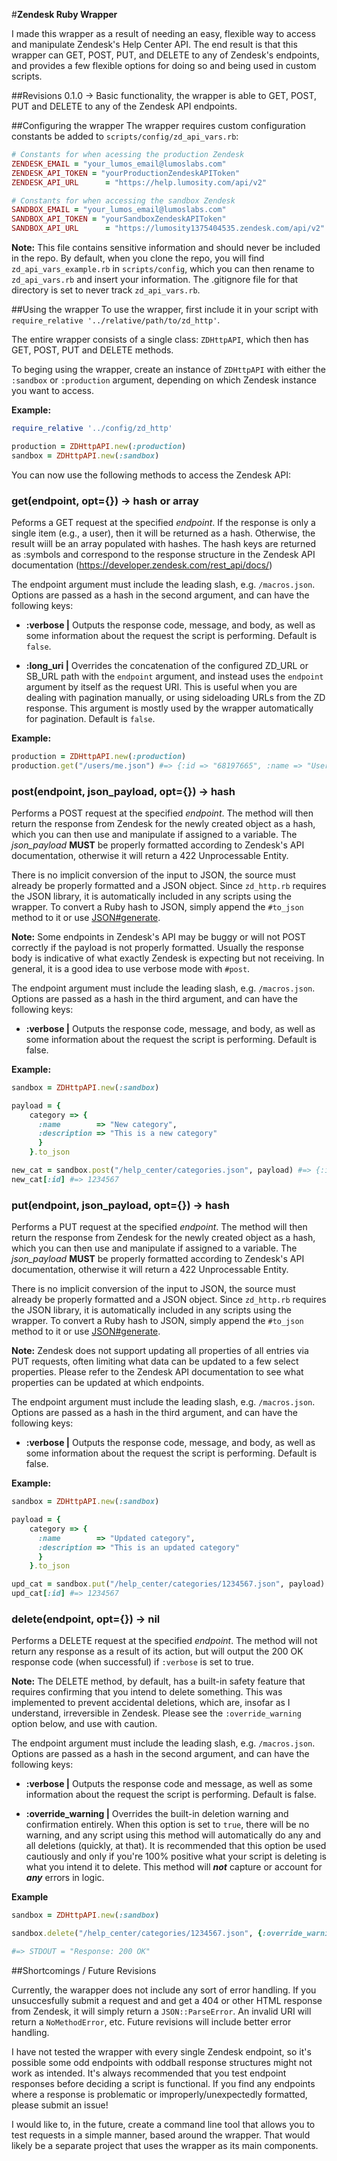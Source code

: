 #**Zendesk Ruby Wrapper**

I made this wrapper as a result of needing an easy, flexible way to access and manipulate Zendesk's Help Center API. The end result is that this wrapper can GET, POST, PUT, and DELETE to any of Zendesk's endpoints, and provides a few flexible options for doing so and being used in custom scripts.

##Revisions
0.1.0 -> Basic functionality, the wrapper is able to GET, POST, PUT and DELETE to any of the Zendesk API endpoints.

##Configuring the wrapper
The wrapper requires custom configuration constants be added to `scripts/config/zd_api_vars.rb`:

```ruby
# Constants for when acessing the production Zendesk
ZENDESK_EMAIL = "your_lumos_email@lumoslabs.com"
ZENDESK_API_TOKEN = "yourProductionZendeskAPIToken"
ZENDESK_API_URL 	 = "https://help.lumosity.com/api/v2"

# Constants for when accessing the sandbox Zendesk
SANDBOX_EMAIL = "your_lumos_email@lumoslabs.com"
SANDBOX_API_TOKEN = "yourSandboxZendeskAPIToken"
SANDBOX_API_URL 	 = "https://lumosity1375404535.zendesk.com/api/v2"
```

**Note:** This file contains sensitive information and should never be included in the repo. By default, when you clone the repo, you will find `zd_api_vars_example.rb` in `scripts/config`, which you can then rename to `zd_api_vars.rb` and insert your information. The .gitignore file for that directory is set to never track `zd_api_vars.rb`.

##Using the wrapper
To use the wrapper, first include it in your script with
`require_relative '../relative/path/to/zd_http'`.

The entire wrapper consists of a single class: `ZDHttpAPI`, which then has GET, POST, PUT and DELETE methods.

To beging using the wrapper, create an instance of `ZDHttpAPI` with either the `:sandbox` or `:production` argument, depending on which Zendesk instance you want to access.

**Example:**
```ruby
require_relative '../config/zd_http'

production = ZDHttpAPI.new(:production)
sandbox = ZDHttpAPI.new(:sandbox)
```

You can now use the following methods to access the Zendesk API:

### get(endpoint, opt={}) → hash or array
Peforms a GET request at the specified *endpoint*. If the response is only a single item (e.g., a user), then it will be returned as a hash. Otherwise, the result wiill be an array populated with hashes. The hash keys are returned as :symbols and correspond to the response structure in the Zendesk API documentation (https://developer.zendesk.com/rest_api/docs/)

The endpoint argument must include the leading slash, e.g. `/macros.json`. Options are passed as a hash in the second argument, and can have the following keys:

* **:verbose |** Outputs the response code, message, and body, as well as some information about the request the script is performing. Default is `false`.


* **:long_uri |** Overrides the concatenation of the configured ZD_URL or SB_URL path with the `endpoint` argument, and instead uses the `endpoint` argument by itself as the request URI. This is useful when you are dealing with pagination manually, or using sideloading URLs from the ZD response. This argument is mostly used by the wrapper automatically for pagination. Default is `false`.

**Example:**
```ruby
production = ZDHttpAPI.new(:production)
production.get("/users/me.json") #=> {:id => "68197665", :name => "User1", (...)}
```

### post(endpoint, json_payload, opt={}) → hash
Performs a POST request at the specified *endpoint*. The method will then return the response from Zendesk for the newly created object as a hash, which you can then use and manipulate if assigned to a variable. The *json_payload* **MUST** be properly formatted according to Zendesk's API documentation, otherwise it will return a 422 Unprocessable Entity. 

There is no implicit conversion of the input to JSON, the source must already be properly formatted and a JSON object. Since `zd_http.rb` requires the JSON library, it is automatically included in any scripts using the wrapper. To convert a Ruby hash to JSON, simply append the `#to_json` method to it or use [JSON#generate](http://ruby-doc.org/stdlib-2.0/libdoc/json/rdoc/JSON.html#method-i-generate).

**Note:** Some endpoints in Zendesk's API may be buggy or will not POST correctly if the payload is not properly formatted. Usually the response body is indicative of what exactly Zendesk is expecting but not receiving. In general, it is a good idea to use verbose mode with `#post`.

The endpoint argument must include the leading slash, e.g. `/macros.json`. Options are passed as a hash in the third argument, and can have the following keys:

* **:verbose |** Outputs the response code, message, and body, as well as some information about the request the script is performing. Default is false.

**Example:**
```ruby
sandbox = ZDHttpAPI.new(:sandbox)

payload = {
	category => {
      :name 	   => "New category",
      :description => "This is a new category"
      }
    }.to_json

new_cat = sandbox.post("/help_center/categories.json", payload) #=> {:id => "1234567", :name "New category", (...)}
new_cat[:id] #=> 1234567
```

### put(endpoint, json_payload, opt={}) → hash
Performs a PUT request at the specified *endpoint*. The method will then return the response from Zendesk for the newly created object as a hash, which you can then use and manipulate if assigned to a variable. The *json_payload* **MUST** be properly formatted according to Zendesk's API documentation, otherwise it will return a 422 Unprocessable Entity.

There is no implicit conversion of the input to JSON, the source must already be properly formatted and a JSON object. Since `zd_http.rb` requires the JSON library, it is automatically included in any scripts using the wrapper. To convert a Ruby hash to JSON, simply append the `#to_json` method to it or use [JSON#generate](http://ruby-doc.org/stdlib-2.0/libdoc/json/rdoc/JSON.html#method-i-generate).

**Note:** Zendesk does not support updating all properties of all entries via PUT requests, often limiting what data can be updated to a few select properties. Please refer to the Zendesk API documentation to see what properties can be updated at which endpoints.

The endpoint argument must include the leading slash, e.g. `/macros.json`. Options are passed as a hash in the third argument, and can have the following keys:

* **:verbose |** Outputs the response code, message, and body, as well as some information about the request the script is performing. Default is false.

**Example:**
```ruby
sandbox = ZDHttpAPI.new(:sandbox)

payload = {
	category => {
      :name 	   => "Updated category",
      :description => "This is an updated category"
      }
    }.to_json

upd_cat = sandbox.put("/help_center/categories/1234567.json", payload) #=> {:id => "1234567", :name "Updated category", (...)}
upd_cat[:id] #=> 1234567
```

### delete(endpoint, opt={}) → nil
Performs a DELETE request at the specified *endpoint*. The method will not return any response as a result of its action, but will output the 200 OK response code (when successful) if `:verbose` is set to true.

**Note:** The DELETE method, by default, has a built-in safety feature that requires confirming that you intend to delete something. This was implemented to prevent accidental deletions, which are, insofar as I understand, irreversible in Zendesk. Please see the `:override_warning` option below, and use with caution.

The endpoint argument must include the leading slash, e.g. `/macros.json`. Options are passed as a hash in the second argument, and can have the following keys:

* **:verbose |** Outputs the response code and message, as well as some information about the request the script is performing. Default is false.

* **:override_warning |** Overrides the built-in deletion warning and confirmation entirely. When this option is set to `true`, there will be no warning, and any script using this method will automatically do any and all deletions (quickly, at that). It is recommended that this option be used cautiously and only if you're 100% positive what your script is deleting is what you intend it to delete. This method will ***not*** capture or account for ***any*** errors in logic.

**Example**

```ruby
sandbox = ZDHttpAPI.new(:sandbox)

sandbox.delete("/help_center/categories/1234567.json", {:override_warning => true, :verbose => true}) #=> NilClass

#=> STDOUT = "Response: 200 OK"

```

##Shortcomings / Future Revisions

Currently, the warapper does not include any sort of error handling. If you unsuccesfully submit a request and and get a 404 or other HTML response from Zendesk, it will simply return a `JSON::ParseError`. An invalid URI will return a `NoMethodError`, etc. Future revisions will include better error handling.

I have not tested the wrapper with every single Zendesk endpoint, so it's possible some odd endpoints with oddball response structures might not work as intended. It's always recommended that you test endpoint responses before deciding a script is functional. If you find any endpoints where a response is problematic or improperly/unexpectedly formatted, please submit an issue!

I would like to, in the future, create a command line tool that allows you to test requests in a simple manner, based around the wrapper. That would likely be a separate project that uses the wrapper as its main components.